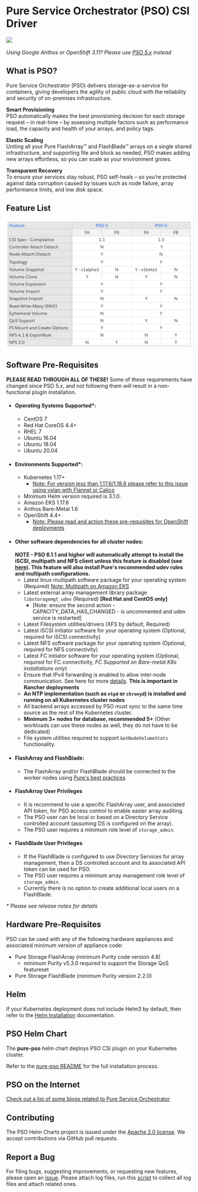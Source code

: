 # Pure Service Orchestrator (PSO) CSI Driver

<img src="./docs/images/pso_logo.png" width="250">

_Using Google Anthos or OpenShift 3.11? Please use [PSO 5.x](https://github.com/purestorage/helm-charts) instead_

## What is PSO?

Pure Service Orchestrator (PSO) delivers storage-as-a-service for containers, giving developers the agility of public cloud with the reliability and security of on-premises infrastructure.

**Smart Provisioning**<br/>
PSO automatically makes the best provisioning decision for each storage request – in real-time – by assessing multiple factors such as performance load, the capacity and health of your arrays, and policy tags.

**Elastic Scaling**<br/>
Uniting all your Pure FlashArray™ and FlashBlade™ arrays on a single shared infrastructure, and supporting file and block as needed, PSO makes adding new arrays effortless, so you can scale as your environment grows.

**Transparent Recovery**<br/>
To ensure your services stay robust, PSO self-heals – so you’re protected against data corruption caused by issues such as node failure, array performance limits, and low disk space.

## Feature List
<img src="./docs/images/feature_list.png" width="600">

## Software Pre-Requisites
**PLEASE READ THROUGH ALL OF THESE!**
Some of these requirements have changed since PSO 5.x, and not following them _will_ result in a non-functional plugin installation.

- #### Operating Systems Supported*:
  - CentOS 7
  - Red Hat CoreOS 4.4+
  - RHEL 7
  - Ubuntu 16.04
  - Ubuntu 18.04
  - Ubuntu 20.04
- #### Environments Supported*:
  - Kubernetes 1.17+
    - [Note: For version less than 1.17.6/1.18.6 please refer to this issue using vxlan with Flannel or Calico](https://github.com/kubernetes/kubernetes/issues/87852)
  - Minimum Helm version required is 3.1.0.
  - Amazon EKS 1.17.6
  - Anthos Bare-Metal 1.6
  - OpenShift 4.4+
    - [Note: Please read and action these pre-requisites for OpenShift deployments](docs/openshift_mc.md)
- #### Other software dependencies for all cluster nodes:
  **NOTE - PSO 6.1.1 and higher will automatically attempt to install the iSCSI, multipath and NFS client unless this feature is disabled (see [here](https://github.com/purestorage/pso-csi/tree/master/pure-pso#configuration)).
  This feature will also install Pure's recommended udev rules and multipath configurations.**
  - Latest linux multipath software package for your operating system (Required) [Note: Multipath on Amazon EKS](docs/eks-multipathd-fix.md)
  - Latest external array management library package `libstoragemgt_udev` (Required) **[Red Hat and CentOS only]**
    - [Note: ensure the second action - CAPACITY_DATA_HAS_CHANGED - is uncommented and udev service is restarted]
  - Latest Filesystem utilities/drivers (XFS by default, Required)
  - Latest iSCSI initiator software for your operating system (Optional, required for iSCSI connectivity)
  - Latest NFS software package for your operating system (Optional, required for NFS connectivity)
  - Latest FC initiator software for your operating system (Optional, required for FC connectivity, *FC Supported on Bare-metal K8s installations only*)
  - Ensure that IPv4 forwarding is enabled to allow inter-node communication. See here for more [details](docs/ipv4_forwarding.md). **This is important in Rancher deployments**
  - **An NTP implementation (such as `ntpd` or `chronyd`) is installed and running on all Kubernetes cluster nodes**
  - All backend arrays accessed by PSO must sync to the same time source as the rest of the Kubernetes cluster.
  - **Minimum 3+ nodes for database, recommended 5+** (Other workloads can use these nodes as well, they do not have to be dedicated)
  - File system utilities required to support `GetNodeVolumeStats` functionality.
- #### FlashArray and FlashBlade:
  - The FlashArray and/or FlashBlade should be connected to the worker nodes using [Pure's best practices](https://support.purestorage.com/Solutions/Linux/Reference/Linux_Recommended_Settings)
- #### FlashArray User Privileges
  - It is recommend to use a specific FlashArray user, and associated API token, for PSO access control to enable easier array auditing.
  - The PSO user can be local or based on a Directory Service controlled account (assuming DS is configured on the array).
  - The PSO user requires a minimum role level of `storage_admin`.
- #### FlashBlade User Privileges
  - If the FlashBlade is configured to use Directory Services for array management, then a DS controlled account and its associated API token can be used for PSO.
  - The PSO user requires a minimum array management role level of `storage_admin`.
  - Currently there is no option to create additional local users on a FlashBlade.

_* Please see release notes for details_

## Hardware Pre-Requisites

PSO can be used with any of the following hardware appliances and associated minimum version of appliance code:
  - Pure Storage FlashArray (minimum Purity code version 4.8)
      - minimum Purity v5.3.0 required to support the Storage QoS featureset
  - Pure Storage FlashBlade (minimum Purity version 2.2.0)

## Helm

If your Kubernetes deployment does not include Helm3 by default, then refer to the [Helm Installation](https://helm.sh/docs/intro/install/) documentation.

## PSO Helm Chart

The **pure-pso** helm chart deploys PSO CSI plugin on your Kubernetes cluster.

Refer to the [pure-pso README](./pure-pso/README.md) for the full installation process.

## PSO on the Internet

[Check out a list of some blogs related to Pure Service Orchestrator](./docs/blog_posts.md)

## Contributing
The PSO Helm Charts project is issued under the [Apache 2.0 license](https://github.com/purestorage/pso-csi/blob/master/LICENSE). We accept contributions via GitHub pull requests.

## Report a Bug
For filing bugs, suggesting improvements, or requesting new features, please open an [issue](https://github.com/purestorage/pso-csi/issues).
Please attach log files, run this [script](./scripts/pso-collect-logs.sh) to collect all log files and attach related ones. 

